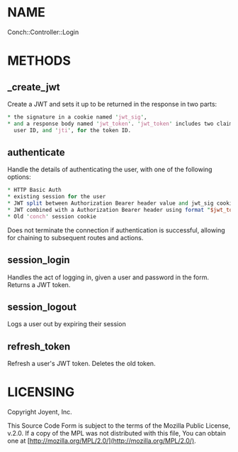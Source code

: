 # NAME

Conch::Controller::Login

# METHODS

## \_create\_jwt

Create a JWT and sets it up to be returned in the response in two parts:

```perl
* the signature in a cookie named 'jwt_sig',
* and a response body named 'jwt_token'. 'jwt_token' includes two claims: 'uid', for the
  user ID, and 'jti', for the token ID.
```

## authenticate

Handle the details of authenticating the user, with one of the following options:

```perl
* HTTP Basic Auth
* existing session for the user
* JWT split between Authorization Bearer header value and jwt_sig cookie
* JWT combined with a Authorization Bearer header using format "$jwt_token.$jwt_sig"
* Old 'conch' session cookie
```

Does not terminate the connection if authentication is successful, allowing for chaining to
subsequent routes and actions.

## session\_login

Handles the act of logging in, given a user and password in the form. Returns a JWT token.

## session\_logout

Logs a user out by expiring their session

## refresh\_token

Refresh a user's JWT token. Deletes the old token.

# LICENSING

Copyright Joyent, Inc.

This Source Code Form is subject to the terms of the Mozilla Public License,
v.2.0. If a copy of the MPL was not distributed with this file, You can obtain
one at [http://mozilla.org/MPL/2.0/](http://mozilla.org/MPL/2.0/).
